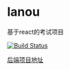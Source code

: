 # lanou
基于react的考试项目

[![Build Status](https://travis-ci.org/MengStar/lanou.svg?branch=develop)](https://travis-ci.org/MengStar/lanou)

[后端项目地址](https://github.com/MengStar/BMS-BE)
